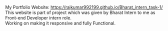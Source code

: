 My Portfolio Website: https://rajkumar992199.github.io/Bharat_intern_task-1/   <br>
This website is part of project which was given by Bharat Intern to me as Front-end Developer intern role. <br>
Working on making it responsive and fully Functional.
